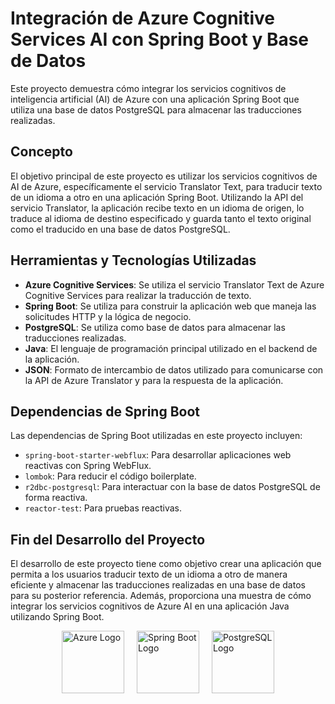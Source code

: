 # Integración de Azure Cognitive Services AI con Spring Boot y Base de Datos

Este proyecto demuestra cómo integrar los servicios cognitivos de inteligencia artificial (AI) de Azure con una aplicación Spring Boot que utiliza una base de datos PostgreSQL para almacenar las traducciones realizadas.

## Concepto

El objetivo principal de este proyecto es utilizar los servicios cognitivos de AI de Azure, específicamente el servicio Translator Text, para traducir texto de un idioma a otro en una aplicación Spring Boot. Utilizando la API del servicio Translator, la aplicación recibe texto en un idioma de origen, lo traduce al idioma de destino especificado y guarda tanto el texto original como el traducido en una base de datos PostgreSQL.

## Herramientas y Tecnologías Utilizadas

- **Azure Cognitive Services**: Se utiliza el servicio Translator Text de Azure Cognitive Services para realizar la traducción de texto.
- **Spring Boot**: Se utiliza para construir la aplicación web que maneja las solicitudes HTTP y la lógica de negocio.
- **PostgreSQL**: Se utiliza como base de datos para almacenar las traducciones realizadas.
- **Java**: El lenguaje de programación principal utilizado en el backend de la aplicación.
- **JSON**: Formato de intercambio de datos utilizado para comunicarse con la API de Azure Translator y para la respuesta de la aplicación.

## Dependencias de Spring Boot

Las dependencias de Spring Boot utilizadas en este proyecto incluyen:

- `spring-boot-starter-webflux`: Para desarrollar aplicaciones web reactivas con Spring WebFlux.
- `lombok`: Para reducir el código boilerplate.
- `r2dbc-postgresql`: Para interactuar con la base de datos PostgreSQL de forma reactiva.
- `reactor-test`: Para pruebas reactivas.

## Fin del Desarrollo del Proyecto

El desarrollo de este proyecto tiene como objetivo crear una aplicación que permita a los usuarios traducir texto de un idioma a otro de manera eficiente y almacenar las traducciones realizadas en una base de datos para su posterior referencia. Además, proporciona una muestra de cómo integrar los servicios cognitivos de Azure AI en una aplicación Java utilizando Spring Boot.

<div style="display:flex; justify-content: center;">
    <img src="https://upload.wikimedia.org/wikipedia/commons/thumb/a/a8/Microsoft_Azure_Logo.svg/1200px-Microsoft_Azure_Logo.svg.png" alt="Azure Logo" style="width: 100px; margin-right: 20px;">
    <img src="https://upload.wikimedia.org/wikipedia/commons/thumb/4/44/Spring_Framework_Logo_2018.svg/1200px-Spring_Framework_Logo_2018.svg.png" alt="Spring Boot Logo" style="width: 100px; margin-right: 20px;">
    <img src="https://upload.wikimedia.org/wikipedia/commons/thumb/2/29/Postgresql_elephant.svg/1200px-Postgresql_elephant.svg.png" alt="PostgreSQL Logo" style="width: 100px;">
</div>
